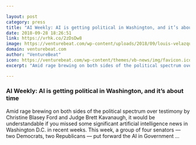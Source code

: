 ```yaml
---

layout: post
category: press
title: "AI Weekly: AI is getting political in Washington, and it’s about time"
date: 2018-09-28 18:26:51
link: https://vrhk.co/2zDsDw8
image: https://venturebeat.com/wp-content/uploads/2018/09/louis-velazquez-588272-unsplash.jpg?fit=5472%2C3648&strip=all
domain: venturebeat.com
author: "VentureBeat"
icon: https://venturebeat.com/wp-content/themes/vb-news/img/favicon.ico
excerpt: "Amid rage brewing on both sides of the political spectrum over testimony by Christine Blasey Ford and Judge Brett Kavanaugh, it would be understandable if you missed some significant artificial intelligence news in Washington D.C. in recent weeks. This week, a group of four senators — two Democrats, two Republicans — put forward the AI in Government …"

---
```


### AI Weekly: AI is getting political in Washington, and it’s about time

Amid rage brewing on both sides of the political spectrum over testimony by Christine Blasey Ford and Judge Brett Kavanaugh, it would be understandable if you missed some significant artificial intelligence news in Washington D.C. in recent weeks. This week, a group of four senators — two Democrats, two Republicans — put forward the AI in Government …
